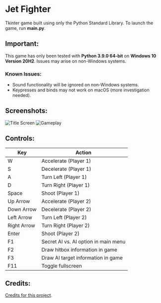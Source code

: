 # Jet Fighter
Tkinter game built using only the Python Standard Library.
To launch the game, run **main.py**.

## Important:
This game has only been tested with **Python 3.9.0 64-bit** on **Windows 10 Version 20H2**.
Issues may arise on non-Windows systems.
### Known Issues:
* Sound functionality will be ignored on non-Windows systems.
* Keypresses and binds may not work on macOS (more investigation needed).

## Screenshots:
![Title Screen](https://i.ibb.co/FKnpqBL/titlescreen.png)
![Gameplay](https://i.ibb.co/BTM4zWb/gameplay.png)

## Controls:
Key         | Action
------------|-----------------------
W           | Accelerate (Player 1)
S           | Decelerate (Player 1)
A           | Turn Left (Player 1)
D           | Turn Right (Player 1)
Space       | Shoot (Player 1)
Up Arrow    | Accelerate (Player 2)
Down Arrow  | Decelerate (Player 2)
Left Arrow  | Turn Left (Player 2)
Right Arrow | Turn Right (Player 2)
Enter       | Shoot (Player 2)
F1          | Secret AI vs. AI option in main menu
F2          | Draw hitbox information in game
F3          | Draw AI target information in game
F11         | Toggle fullscreen

## Credits:
[Credits for this project](CREDITS.txt).
